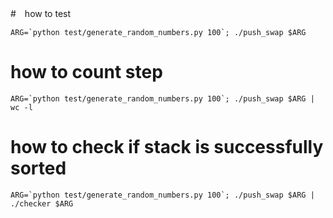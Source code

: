 #　how to test

```
ARG=`python test/generate_random_numbers.py 100`; ./push_swap $ARG
```

# how to count step

```
ARG=`python test/generate_random_numbers.py 100`; ./push_swap $ARG | wc -l
```

# how to check if stack is successfully sorted

```
ARG=`python test/generate_random_numbers.py 100`; ./push_swap $ARG | ./checker $ARG
```